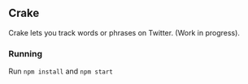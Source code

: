 ## Crake

Crake lets you track words or phrases on Twitter. (Work in progress).

### Running

Run ```npm install``` and ```npm start```